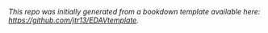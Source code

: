 

*This repo was initially generated from a bookdown template available here: https://github.com/jtr13/EDAVtemplate.*	



